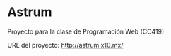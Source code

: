 Astrum
======

Proyecto para la clase de Programación Web (CC419)

URL del proyecto: http://astrum.x10.mx/